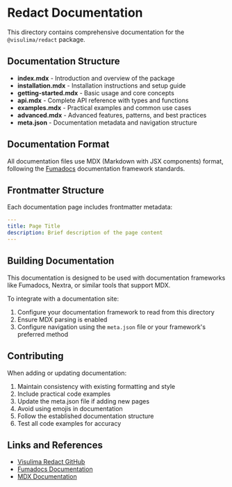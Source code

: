 # Redact Documentation

This directory contains comprehensive documentation for the `@visulima/redact` package.

## Documentation Structure

- **index.mdx** - Introduction and overview of the package
- **installation.mdx** - Installation instructions and setup guide
- **getting-started.mdx** - Basic usage and core concepts
- **api.mdx** - Complete API reference with types and functions
- **examples.mdx** - Practical examples and common use cases
- **advanced.mdx** - Advanced features, patterns, and best practices
- **meta.json** - Documentation metadata and navigation structure

## Documentation Format

All documentation files use MDX (Markdown with JSX components) format, following the [Fumadocs](https://fumadocs.dev/docs/ui/markdown) documentation framework standards.

## Frontmatter Structure

Each documentation page includes frontmatter metadata:

```yaml
---
title: Page Title
description: Brief description of the page content
---
```

## Building Documentation

This documentation is designed to be used with documentation frameworks like Fumadocs, Nextra, or similar tools that support MDX.

To integrate with a documentation site:

1. Configure your documentation framework to read from this directory
2. Ensure MDX parsing is enabled
3. Configure navigation using the `meta.json` file or your framework's preferred method

## Contributing

When adding or updating documentation:

1. Maintain consistency with existing formatting and style
2. Include practical code examples
3. Update the meta.json file if adding new pages
4. Avoid using emojis in documentation
5. Follow the established documentation structure
6. Test all code examples for accuracy

## Links and References

- [Visulima Redact GitHub](https://github.com/visulima/visulima/tree/main/packages/redact)
- [Fumadocs Documentation](https://fumadocs.dev/)
- [MDX Documentation](https://mdxjs.com/)
